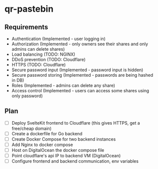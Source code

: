 # qr-pastebin

## Requirements

- Authentication (Implemented - user logging in)
- Authorization (Implemented - only owners see their shares and only admins can delete shares)
- Load balancing (TODO: NGINX)
- DDoS prevention (TODO: Cloudflare)
- HTTPS (TODO: Cloudflare)
- Secure password input (Implemented - password input is hidden)
- Secure password storing (Implemented - passwords are being hashed in DB)
- Roles (Implemented - admins can delete any share)
- Access control (Implemented - users can access some shares using only password)

## Plan

- [ ] Deploy SvelteKit frontend to Cloudflare (this gives HTTPS, get a free/cheap domain)
- [ ] Create a dockerfile for Go backend
- [ ] Create Docker Compose for two backend instances
- [ ] Add Nginx to docker compose
- [ ] Host on DigitalOcean the docker compose file
- [ ] Point cloudflare's api IP to backend VM (DigitalOcean)
- [ ] Configure frontend and backend communication, env variables
